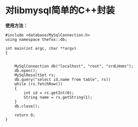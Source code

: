 # 对libmysql简单的C++封装

**使用方法：**

    #include <database/MySqlConnection.h>
    using namespace thefox::db;
    
    int main(int argc, char **argv)
    {
    	
    	
    	MySqlConnection db("localhost", "root", "srdLHnms");
    	db.open();
    	MySqlResultSet rs;
    	db.query("select id,name from table", rs))
    	while (rs.fetchRow())
    	{
    		int id = rs.getInt(0);
    		String name = rs.getString(1);
    	}
    	db.close();
    	
    	return 0;
    }